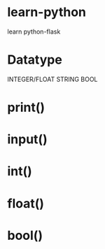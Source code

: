 # learn-python
learn python-flask 


# Datatype 
INTEGER/FLOAT
STRING
BOOL

# print()
# input()
# int()
# float()
# bool()

